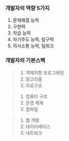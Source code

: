 ### 개발자의 역량 5가지

1. 문제해결 능력
2. 구현력
3. 학습 능력
4. 자기주도 능력, 탐구력
5. 의사소통 능력, 팀워크

### 개발자의 기본스펙

> 1. 객체지향 프로그래밍
> 2. 알고리즘
> 3. 자료구조

> 1. 컴퓨터 구조
> 2. 운영 체제
> 3. 컴파일

> 1. 웹 개발
> 2. 데이터베이스
> 3. 네트워크
